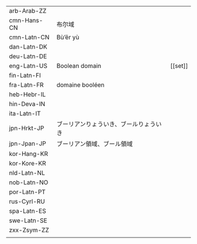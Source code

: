 | | | |
|-|-|-|
| arb-Arab-ZZ |  |  |
| cmn-Hans-CN | 布尔域 |  |
| cmn-Latn-CN | Bù’ěr yù |  |
| dan-Latn-DK |  |  |
| deu-Latn-DE |  |  |
| eng-Latn-US | Boolean domain | [[set]] |
| fin-Latn-FI |  |  |
| fra-Latn-FR | domaine booléen |  |
| heb-Hebr-IL |  |  |
| hin-Deva-IN |  |  |
| ita-Latn-IT |  |  |
| jpn-Hrkt-JP | ブーリアンりょういき、ブールりょういき |  |
| jpn-Jpan-JP | ブーリアン領域、ブール領域 |  |
| kor-Hang-KR |  |  |
| kor-Kore-KR |  |  |
| nld-Latn-NL |  |  |
| nob-Latn-NO |  |  |
| por-Latn-PT |  |  |
| rus-Cyrl-RU |  |  |
| spa-Latn-ES |  |  |
| swe-Latn-SE |  |  |
| zxx-Zsym-ZZ |  |  |
|  |  |  |